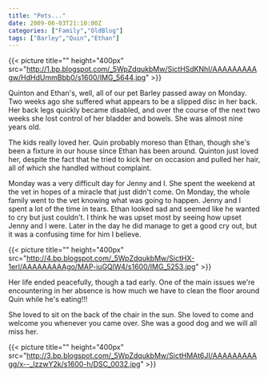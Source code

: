 ```yaml
---
title: "Pets..."
date: 2009-06-03T21:10:00Z
categories: ["Family","OldBlog"]
tags: ["Barley","Quin","Ethan"]
---
```


{{< picture title="" height="400px" src="http://1.bp.blogspot.com/_5WpZdqukbMw/SictHSdKNhI/AAAAAAAAAgw/HdHdUmmBbb0/s1600/IMG_5644.jpg" >}}

Quinton and Ethan's, well, all of our pet Barley passed away on Monday.  Two weeks ago she suffered what appears to be a slipped disc in her back.  Her back legs quickly became disabled, and over the course of the next two weeks she lost control of her bladder and bowels.  She was almost nine years old.

The kids really loved her.  Quin probably moreso than Ethan, though she's been a fixture in our house since Ethan has been around.  Quinton just loved her, despite the fact that he tried to kick her on occasion and pulled her hair, all of which she handled without complaint.

Monday was a very difficult day for Jenny and I.  She spent the weekend at the vet in hopes of a miracle that just didn't come.  On Monday, the whole family went to the vet knowing what was going to happen.  Jenny and I spent a lot of the time in tears.  Ethan looked sad and seemed like he wanted to cry but just couldn't.  I think he was upset most by seeing how upset Jenny and I were.  Later in the day he did manage to get a good cry out, but it was a confusing time for him I believe.

{{< picture title="" height="400px" src="http://4.bp.blogspot.com/_5WpZdqukbMw/SictHX-1erI/AAAAAAAAAgo/MAP-iuGQlW4/s1600/IMG_5253.jpg" >}}

Her life ended peacefully, though a tad early.  One of the main issues we're encountering in her absence is how much we have to clean the floor around Quin while he's eating!!!

She loved to sit on the back of the chair in the sun.  She loved to come and welcome you whenever you came over.  She was a good dog and we will all miss her.

{{< picture title="" height="400px" src="http://3.bp.blogspot.com/_5WpZdqukbMw/SictHMAt6JI/AAAAAAAAAgg/x--_IzzwY2k/s1600-h/DSC_0032.jpg" >}}
